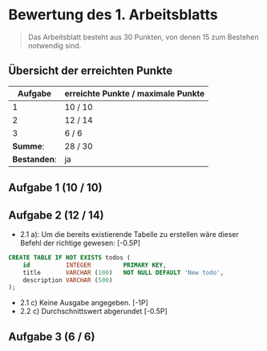 # Bewertung des 1. Arbeitsblatts

> Das Arbeitsblatt besteht aus 30 Punkten, von denen 15 zum Bestehen notwendig sind.

## Übersicht der erreichten Punkte

| Aufgabe        | erreichte Punkte / maximale Punkte |
| -------------- |------------------------------------|
| 1              | 10 / 10                            |
| 2              | 12 / 14                            |
| 3              | 6 / 6                              |
| **Summe**:     | 28 / 30                            |
| **Bestanden**: | ja                                 |

## Aufgabe 1 (10 / 10)


## Aufgabe 2 (12 / 14)

- 2.1 a): Um die bereits existierende Tabelle zu erstellen wäre dieser Befehl der richtige gewesen: [-0.5P]
```sql
CREATE TABLE IF NOT EXISTS todos (
    id          INTEGER         PRIMARY KEY,
    title       VARCHAR (100)   NOT NULL DEFAULT 'New todo',
    description VARCHAR (500)
);
```
 
- 2.1 c) Keine Ausgabe angegeben. [-1P]
- 2.2 c) Durchschnittswert abgerundet [-0.5P]

## Aufgabe 3 (6 / 6)

